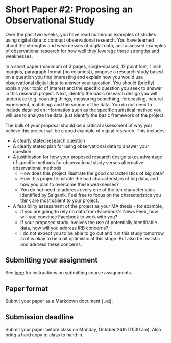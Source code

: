 # Short Paper #2: Proposing an Observational Study

Over the past two weeks, you have read numerous examples of studies using digital data to conduct observational research. You have learned about the strengths and weaknesses of digital data, and assessed examples of observational research for how well they leverage these strengths and weaknesses.

In a short paper (maximum of 3 pages, single-spaced, 12 point font, 1 inch margins, paragraph format [no columns]), propose a research study based on a question you find interesting and explain how you would use observational digital data to answer your question. You should (briefly) explain your topic of interest and the specific question you seek to answer in this research project. Next, identify the basic research design you will undertake (e.g. counting things, measuring something, forecasting, natural experiment, matching) and the source of the data. You do not need to include detailed on information such as the specific statistical method you will use to analyze the data, just identify the basic framework of the project.

The bulk of your proposal should be a critical assessment of why you believe this project will be a good example of digital research. This includes:

* A clearly stated research question
* A clearly stated plan for using observational data to answer your question
* A justification for how your proposed research design takes advantage of specific methods for observational study versus alternative observational methods
    * How does this project illustrate the good characteristics of big data?
    * How this project illustrate the bad characteristics of big data, and how you plan to overcome these weaknesses?
    * You do not need to address every one of the ten characteristics identified by Salganik. Feel free to focus on the characteristics you think are most salient to your project.
* A feasibility assessment of the project as your MA thesis - for example,
    * If you are going to rely on data from Facebook's News Feed, how will you convince Facebook to work with you?
    * If your proposed study involves the use of potentially identifiable data, how will you address IRB concerns?
    * I do not expect you to be able to go out and run this study tomorrow, so it is okay to be a bit optimistic at this stage. But also be realistic and address these concerns.

## Submitting your assignment

See [here](../students/) for instructions on submitting course assignments.

## Paper format

Submit your paper as a Markdown document (`.md`).

## Submission deadline

Submit your paper before class on Monday, October 24th (11:30 am). Also bring a hard copy to class to hand in.










